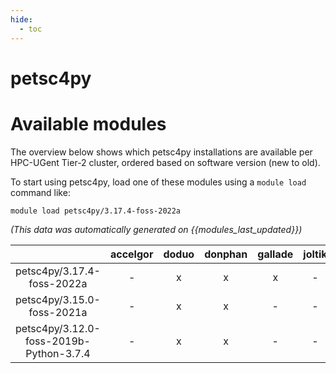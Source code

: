 ```yaml
---
hide:
  - toc
---
```


petsc4py
========

# Available modules


The overview below shows which petsc4py installations are available per HPC-UGent Tier-2 cluster, ordered based on software version (new to old).

To start using petsc4py, load one of these modules using a `module load` command like:

```shell
module load petsc4py/3.17.4-foss-2022a
```

*(This data was automatically generated on {{modules_last_updated}})*  

| |accelgor|doduo|donphan|gallade|joltik|shinx|
| :---: | :---: | :---: | :---: | :---: | :---: | :---: |
|petsc4py/3.17.4-foss-2022a|-|x|x|x|-|-|
|petsc4py/3.15.0-foss-2021a|-|x|x|-|-|-|
|petsc4py/3.12.0-foss-2019b-Python-3.7.4|-|x|x|-|-|-|
